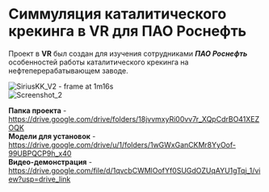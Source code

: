 # Симмуляция каталитического крекинга в VR для ПАО Роснефть

Проект в **VR** был создан для изучения сотрудниками _**ПАО Роснефть**_ особенностей работы каталитического крекинга на нефтеперерабатывающем заводе.


![SiriusKK_V2 - frame at 1m16s](https://github.com/domster704/CatalyticCrackingVR/assets/61056244/5ebaee1d-9e0e-4f1f-839b-3405dcbf4327)
<br>
![Screenshot_2](https://github.com/domster704/CatalyticCrackingVR/assets/61056244/519339ad-3888-4bcb-8aee-208b89755d9c)

**Папка проекта** - https://drive.google.com/drive/folders/18jvvmxyRi00vv7r_XQpCdrBO41XEZOQK
<br>
**Модели для установок** - https://drive.google.com/drive/u/1/folders/1wGWxGanCKMr8YyOof-99UBPQCP9h_x40
<br>
**Видео-демонстрация** - https://drive.google.com/file/d/1qvcbCWMlOofYf0SUGdOZUqAYU1gTqj_1/view?usp=drive_link

